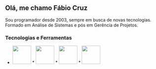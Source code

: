 <!--
**faccruz/faccruz** is a ✨ _special_ ✨ repository because its `README.md` (this file) appears on your GitHub profile.

Here are some ideas to get you started:

- 🔭 I’m currently working on ...
- 🌱 I’m currently learning ...
- 👯 I’m looking to collaborate on ...
- 🤔 I’m looking for help with ...
- 💬 Ask me about ...
- 📫 How to reach me: ...
- 😄 Pronouns: ...
- ⚡ Fun fact: ...
-->
## Olá, me chamo Fábio Cruz

Sou programador desde 2003, sempre em busca de novas tecnologias.
Formado em Análise de Sistemas e pós em Gerência de Projetos.

### Tecnologias e Ferramentas

* <img src="https://cdn.jsdelivr.net/gh/devicons/devicon/icons/visualstudio/visualstudio-plain-wordmark.svg" width="60" height="60"/> * <img src="https://cdn.jsdelivr.net/gh/devicons/devicon/icons/microsoftsqlserver/microsoftsqlserver-plain-wordmark.svg" width="60" height="60" style="color:white;"/> * <img src="https://cdn.jsdelivr.net/gh/devicons/devicon/icons/csharp/csharp-original.svg" width="60" height="60" /> * <img src="https://cdn.jsdelivr.net/gh/devicons/devicon/icons/dotnetcore/dotnetcore-original.svg" width="60" height="60" />
                    
          
          
          
          
